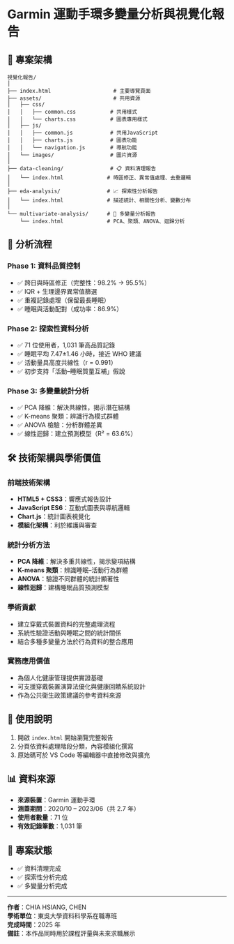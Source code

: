 # Garmin 運動手環多變量分析與視覺化報告

## 📁 專案架構

```
視覺化報告/
│
├── index.html                    # 主要導覽頁面
├── assets/                       # 共用資源
│   ├── css/
│   │   ├── common.css           # 共用樣式
│   │   └── charts.css           # 圖表專用樣式
│   ├── js/
│   │   ├── common.js            # 共用JavaScript
│   │   ├── charts.js            # 圖表功能
│   │   └── navigation.js        # 導航功能
│   └── images/                  # 圖片資源
│
├── data-cleaning/               # 📋 資料清理報告
│   └── index.html              # 時區修正、異常值處理、去重邏輯
│
├── eda-analysis/               # 📈 探索性分析報告  
│   └── index.html              # 描述統計、相關性分析、變數分布
│
└── multivariate-analysis/      # 🔬 多變量分析報告
    └── index.html              # PCA、聚類、ANOVA、迴歸分析
```

## 🎯 分析流程

### Phase 1: 資料品質控制
- ✅ 跨日與時區修正（完整性：98.2% → 95.5%）
- ✅ IQR + 生理邊界異常值篩選
- ✅ 重複記錄處理（保留最長睡眠）
- ✅ 睡眠與活動配對（成功率：86.9%）

### Phase 2: 探索性資料分析  
- ✅ 71 位使用者，1,031 筆高品質記錄
- ✅ 睡眠平均 7.47±1.46 小時，接近 WHO 建議
- ✅ 活動量具高度共線性（r = 0.991）
- ✅ 初步支持「活動–睡眠質量互補」假說

### Phase 3: 多變量統計分析
- ✅ PCA 降維：解決共線性，揭示潛在結構
- ✅ K-means 聚類：辨識行為模式群體
- ✅ ANOVA 檢驗：分析群體差異
- ✅ 線性迴歸：建立預測模型（R² = 63.6%）

## 🛠️ 技術架構與學術價值

### 前端技術架構
- **HTML5 + CSS3**：響應式報告設計
- **JavaScript ES6**：互動式圖表與導航邏輯
- **Chart.js**：統計圖表視覺化
- **模組化架構**：利於維護與審查

### 統計分析方法
- **PCA 降維**：解決多重共線性，揭示變項結構
- **K-means 聚類**：辨識睡眠–活動行為群體
- **ANOVA**：驗證不同群體的統計顯著性
- **線性迴歸**：建構睡眠品質預測模型

### 學術貢獻
- 建立穿戴式裝置資料的完整處理流程
- 系統性驗證活動與睡眠之間的統計關係
- 結合多種多變量方法於行為資料的整合應用

### 實務應用價值
- 為個人化健康管理提供實證基礎
- 可支援穿戴裝置演算法優化與健康回饋系統設計
- 作為公共衛生政策建議的參考資料來源

## 🚀 使用說明

1. 開啟 `index.html` 開始瀏覽完整報告
2. 分頁依資料處理階段分類，內容模組化撰寫
3. 原始碼可於 VS Code 等編輯器中直接修改與擴充

## 📊 資料來源

- **來源裝置**：Garmin 運動手環
- **涵蓋期間**：2020/10 – 2023/06（共 2.7 年）
- **使用者數量**：71 位
- **有效記錄筆數**：1,031 筆

## 📝 專案狀態

- ✅ 資料清理完成
- ✅ 探索性分析完成
- ✅ 多變量分析完成

---

**作者**：CHIA HSIANG, CHEN  
**學術單位**：東吳大學資料科學系在職專班  
**完成時間**：2025 年  
**備註**：本作品同時用於課程評量與未來求職展示
